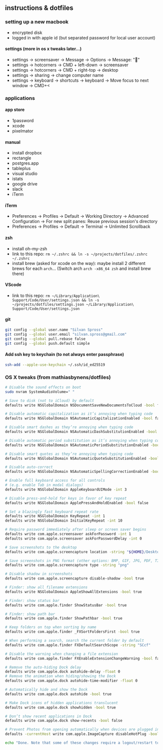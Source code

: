 ## instructions & dotfiles

### setting up a new macbook

- encrypted disk
- logged in with apple id (but separated password for local user account)

#### settings (more in os x tweaks later...)

- settings -> screensaver -> Message -> Options -> Message: "🦊"
- settings -> hotcorners -> CMD + left-down -> screensaver
- settings -> hotcorners -> CMD + right-top -> desktop
- settings -> sharing -> change computer name
- settings -> keyboard -> shortcuts -> keyboard -> Move focus to next window -> CMD+<

### applications

#### app store

- 1password
- xcode
- pixelmator

#### manual

- install dropbox
- rectangle
- postgres.app
- tableplus
- visual studio
- istats
- google drive
- slack
- iTerm

#### iTerm

- Preferences -> Profiles -> Default -> Working Directory -> Advanced Configuration -> For new split panes: Reuse previous session's directory
- Preferences -> Profiles -> Default -> Terminal -> Unlimited Scrollback

#### zsh

- install oh-my-zsh
- link to this repo: `rm ~/.zshrc && ln -s ~/projects/dotfiles/.zshrc ~/.zshrc`
- install brew (asked for xcode on the way): maybe install 2 different brews for each `arch`... (Switch arch `arch -x86_64 zsh` and install brew there)

#### VScode

- link to this repo: `rm ~/Library/Application\ Support/Code/User/settings.json && ln -s ~/projects/dotfiles/settings.json ~/Library/Application\ Support/Code/User/settings.json`

#### git

```bash
git config --global user.name "Silvan Spross"
git config --global user.email "silvan.spross@gmail.com"
git config --global pull.rebase false
git config --global push.default simple
```

#### Add ssh key to keychain (to not always enter passphrase)

```bash
ssh-add --apple-use-keychain ~/.ssh/id_ed25519
```

### OS X tweaks (from mathiasbynens/dotfiles)

```bash
# Disable the sound effects on boot
sudo nvram SystemAudioVolume=" "

# Save to disk (not to iCloud) by default
defaults write NSGlobalDomain NSDocumentSaveNewDocumentsToCloud -bool false

# Disable automatic capitalization as it’s annoying when typing code
defaults write NSGlobalDomain NSAutomaticCapitalizationEnabled -bool false

# Disable smart dashes as they’re annoying when typing code
defaults write NSGlobalDomain NSAutomaticDashSubstitutionEnabled -bool false

# Disable automatic period substitution as it’s annoying when typing code
defaults write NSGlobalDomain NSAutomaticPeriodSubstitutionEnabled -bool false

# Disable smart quotes as they’re annoying when typing code
defaults write NSGlobalDomain NSAutomaticQuoteSubstitutionEnabled -bool false

# Disable auto-correct
defaults write NSGlobalDomain NSAutomaticSpellingCorrectionEnabled -bool false

# Enable full keyboard access for all controls
# (e.g. enable Tab in modal dialogs)
defaults write NSGlobalDomain AppleKeyboardUIMode -int 3

# Disable press-and-hold for keys in favor of key repeat
defaults write NSGlobalDomain ApplePressAndHoldEnabled -bool false

# Set a blazingly fast keyboard repeat rate
defaults write NSGlobalDomain KeyRepeat -int 1
defaults write NSGlobalDomain InitialKeyRepeat -int 10

# Require password immediately after sleep or screen saver begins
defaults write com.apple.screensaver askForPassword -int 1
defaults write com.apple.screensaver askForPasswordDelay -int 0

# Save screenshots to the desktop
defaults write com.apple.screencapture location -string "${HOME}/Desktop"

# Save screenshots in PNG format (other options: BMP, GIF, JPG, PDF, TIFF)
defaults write com.apple.screencapture type -string "png"

# Disable shadow in screenshots
defaults write com.apple.screencapture disable-shadow -bool true

# Finder: show all filename extensions
defaults write NSGlobalDomain AppleShowAllExtensions -bool true

# Finder: show status bar
defaults write com.apple.finder ShowStatusBar -bool true

# Finder: show path bar
defaults write com.apple.finder ShowPathbar -bool true

# Keep folders on top when sorting by name
defaults write com.apple.finder _FXSortFoldersFirst -bool true

# When performing a search, search the current folder by default
defaults write com.apple.finder FXDefaultSearchScope -string "SCcf"

# Disable the warning when changing a file extension
defaults write com.apple.finder FXEnableExtensionChangeWarning -bool false

# Remove the auto-hiding Dock delay
defaults write com.apple.dock autohide-delay -float 0
# Remove the animation when hiding/showing the Dock
defaults write com.apple.dock autohide-time-modifier -float 0

# Automatically hide and show the Dock
defaults write com.apple.dock autohide -bool true

# Make Dock icons of hidden applications translucent
defaults write com.apple.dock showhidden -bool true

# Don’t show recent applications in Dock
defaults write com.apple.dock show-recents -bool false

# Prevent Photos from opening automatically when devices are plugged in
defaults -currentHost write com.apple.ImageCapture disableHotPlug -bool true

echo "Done. Note that some of these changes require a logout/restart to take effect."
```
